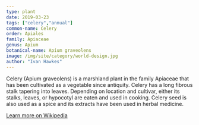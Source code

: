 ```yaml
---
type: plant
date: 2019-03-23
tags: ["celery","annual"]
common-name: Celery
order: Apiales
family: Apiaceae
genus: Apium
botanical-name: Apium graveolens
image: /img/site/category/world-design.jpg
author: "Ivan Hawkes"
---
```


Celery (Apium graveolens) is a marshland plant in the family Apiaceae that has been cultivated as a vegetable since antiquity. Celery has a long fibrous stalk tapering into leaves. Depending on location and cultivar, either its stalks, leaves, or hypocotyl are eaten and used in cooking. Celery seed is also used as a spice and its extracts have been used in herbal medicine.

[Learn more on Wikipedia](https://en.wikipedia.org/wiki/Celery)